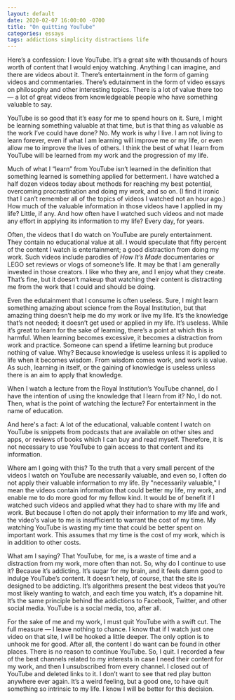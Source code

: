 ```yaml
---
layout: default
date: 2020-02-07 16:00:00 -0700
title: "On quitting YouTube"
categories: essays
tags: addictions simplicity distractions life
---
```


Here’s a confession: I love YouTube. It’s a great site with thousands of hours worth of content that I would enjoy watching. Anything I can imagine, and there are videos about it. There’s entertainment in the form of gaming videos and commentaries. There’s edutainment in the form of video essays on philosophy and other interesting topics. There is a lot of value there too — a lot of great videos from knowledgeable people who have something valuable to say.

YouTube is so good that it’s easy for me to spend hours on it. Sure, I might be learning something valuable at that time, but is that thing as valuable as the work I’ve could have done? No. My work is why I live. I am not living to learn forever, even if what I am learning will improve me or my life, or even allow me to improve the lives of others. I think the best of what I learn from YouTube will be learned from my work and the progression of my life.

Much of what I “learn” from YouTube isn’t learned in the definition that something learned is something applied for betterment. I have watched a half dozen videos today about methods for reaching my best potential, overcoming procrastination and doing my work, and so on. (I find it ironic that I can’t remember all of the topics of videos I watched not an hour ago.) How much of the valuable information in those videos have I applied in my life? Little, if any. And how often have I watched such videos and not made any effort in applying its information to my life? Every day, for years.

Often, the videos that I do watch on YouTube are purely entertainment. They contain no educational value at all. I would speculate that fifty percent of the content I watch is entertainment; a good distraction from doing my work. Such videos include parodies of _How It’s Made_ documentaries or LEGO set reviews or vlogs of someone’s life. It may be that I am generally invested in those creators. I like who they are, and I enjoy what they create. That’s fine, but it doesn’t makeup that watching their content is distracting me from the work that I could and should be doing.

Even the edutainment that I consume is often useless. Sure, I might learn something amazing about science from the Royal Institution, but that amazing thing doesn’t help me do my work or live my life. It’s the knowledge that’s not needed; it doesn’t get used or applied in my life. It’s useless. While it’s great to learn for the sake of learning, there’s a point at which this is harmful. When learning becomes excessive, it becomes a distraction from work and practice. Someone can spend a lifetime learning but produce nothing of value. Why? Because knowledge is useless unless it is applied to life when it becomes wisdom. From wisdom comes work, and work is value. As such, learning in itself, or the gaining of knowledge is useless unless there is an aim to apply that knowledge.

When I watch a lecture from the Royal Institution’s YouTube channel, do I have the intention of using the knowledge that I learn from it? No, I do not. Then, what is the point of watching the lecture? For entertainment in the name of education.

And here's a fact: A lot of the educational, valuable content I watch on YouTube is snippets from podcasts that are available on other sites and apps, or reviews of books which I can buy and read myself. Therefore, it is not necessary to use YouTube to gain access to that content and its information.

Where am I going with this? To the truth that a very small percent of the videos I watch on YouTube are necessarily valuable, and even so, I often do not apply their valuable information to my life. By "necessarily valuable," I mean the videos contain information that could better my life, my work, and enable me to do more good for my fellow kind. It would be of benefit if I watched such videos and applied what they had to share with my life and work. But because I often do not apply their information to my life and work, the video's value to me is insufficient to warrant the cost of my time. My watching YouTube is wasting my time that could be better spent on important work. This assumes that my time is the cost of my work, which is in addition to other costs.

What am I saying? That YouTube, for me, is a waste of time and a distraction from my work, more often than not. So, why do I continue to use it? Because it’s addicting. It’s sugar for my brain, and it feels damn good to indulge YouTube’s content. It doesn’t help, of course, that the site is designed to be addicting. It’s algorithms present the best videos that you’re most likely wanting to watch, and each time you watch, it’s a dopamine hit. It’s the same principle behind the addictions to Facebook, Twitter, and other social media. YouTube is a social media, too, after all.

For the sake of me and my work, I must quit YouTube with a swift cut. The full measure — I leave nothing to chance. I know that if I watch just one video on that site, I will be hooked a little deeper. The only option is to unhook me for good. After all, the content I do want can be found in other places. There is no reason to continue YouTube. So, I quit. I recorded a few of the best channels related to my interests in case I need their content for my work, and then I unsubscribed from every channel. I closed out of YouTube and deleted links to it. I don’t want to see that red play button anywhere ever again. It’s a weird feeling, but a good one, to have quit something so intrinsic to my life. I know I will be better for this decision.
